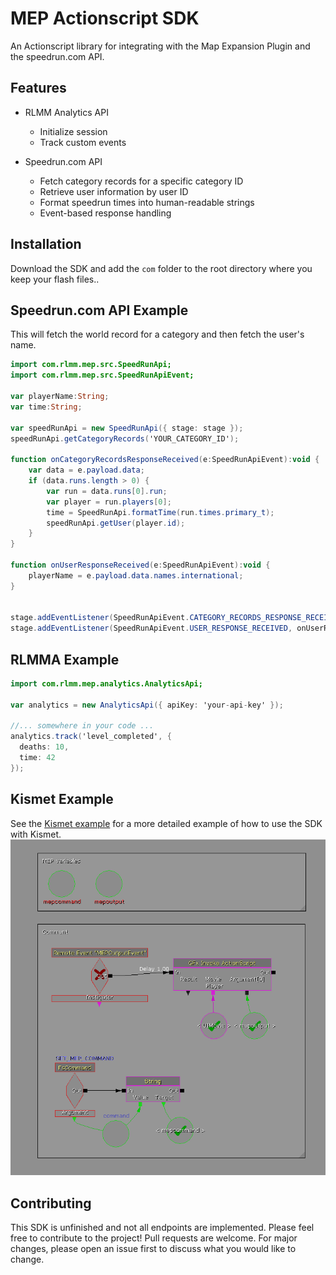 # MEP Actionscript SDK

An Actionscript library for integrating with the Map Expansion Plugin and the speedrun.com API.

## Features
- RLMM Analytics API
  - Initialize session
  - Track custom events

- Speedrun.com API
  - Fetch category records for a specific category ID
  - Retrieve user information by user ID
  - Format speedrun times into human-readable strings
  - Event-based response handling

## Installation
Download the SDK and add the `com` folder to the root directory where you keep your flash files..


## Speedrun.com API Example
This will fetch the world record for a category and then fetch the user's name.

```as
import com.rlmm.mep.src.SpeedRunApi;
import com.rlmm.mep.src.SpeedRunApiEvent;

var playerName:String;
var time:String;

var speedRunApi = new SpeedRunApi({ stage: stage });
speedRunApi.getCategoryRecords('YOUR_CATEGORY_ID');

function onCategoryRecordsResponseReceived(e:SpeedRunApiEvent):void {
    var data = e.payload.data;
    if (data.runs.length > 0) {
        var run = data.runs[0].run;
        var player = run.players[0];
        time = SpeedRunApi.formatTime(run.times.primary_t);
        speedRunApi.getUser(player.id);
    }
}

function onUserResponseReceived(e:SpeedRunApiEvent):void {
    playerName = e.payload.data.names.international;
}


stage.addEventListener(SpeedRunApiEvent.CATEGORY_RECORDS_RESPONSE_RECEIVED, onCategoryRecordsResponseReceived);
stage.addEventListener(SpeedRunApiEvent.USER_RESPONSE_RECEIVED, onUserResponseReceived);
```

## RLMMA Example

```as
import com.rlmm.mep.analytics.AnalyticsApi;

var analytics = new AnalyticsApi({ apiKey: 'your-api-key' });

//... somewhere in your code ...
analytics.track('level_completed', {
  deaths: 10,
  time: 42
});
```

## Kismet Example
See the [Kismet example](examples/src-kismet.md) for a more detailed example of how to use the SDK with Kismet.
![Kismet example](https://github.com/orrybaram/rlmm-mep-sdk/blob/main/examples/kismet-mep-setup.png?raw=true)

## Contributing
This SDK is unfinished and not all endpoints are implemented. Please feel free to contribute to the project!
Pull requests are welcome. For major changes, please open an issue first to discuss what you would like to change.
